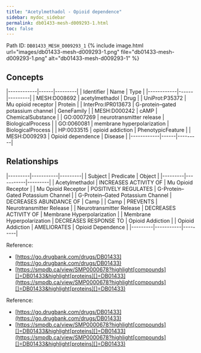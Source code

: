 ```yaml
---
title: "Acetylmethadol - Opioid dependence"
sidebar: mydoc_sidebar
permalink: db01433-mesh-d009293-1.html
toc: false 
---
```



Path ID: `DB01433_MESH_D009293_1`
{% include image.html url="images/db01433-mesh-d009293-1.png" file="db01433-mesh-d009293-1.png" alt="db01433-mesh-d009293-1" %}

## Concepts

|------------|------|---------|
| Identifier | Name | Type    |
|------------|------|---------|
| MESH:D008692 | acetylmethadol | Drug |
| UniProt:P35372 | Mu opioid receptor | Protein |
| InterPro:IPR013673 | G-protein–gated potassium channel | GeneFamily |
| MESH:D000242 | cAMP | ChemicalSubstance |
| GO:0007269 | neurotransmitter release | BiologicalProcess |
| GO:0060081 | membrane hyperpolarization | BiologicalProcess |
| HP:0033515 | opioid addiction | PhenotypicFeature |
| MESH:D009293 | Opioid dependence | Disease |
|------------|------|---------|

## Relationships

|---------|-----------|---------|
| Subject | Predicate | Object  |
|---------|-----------|---------|
| Acetylmethadol | INCREASES ACTIVITY OF | Mu Opioid Receptor |
| Mu Opioid Receptor | POSITIVELY REGULATES | G-Protein–Gated Potassium Channel |
| G-Protein–Gated Potassium Channel | DECREASES ABUNDANCE OF | Camp |
| Camp | PREVENTS | Neurotransmitter Release |
| Neurotransmitter Release | DECREASES ACTIVITY OF | Membrane Hyperpolarization |
| Membrane Hyperpolarization | DECREASES RESPONSE TO | Opioid Addiction |
| Opioid Addiction | AMELIORATES | Opioid Dependence |
|---------|-----------|---------|

Reference: 
  - [https://go.drugbank.com/drugs/DB01433](https://go.drugbank.com/drugs/DB01433)
  - [https://smpdb.ca/view/SMP0000678?highlight[compounds][]=DB01433&highlight[proteins][]=DB01433](https://smpdb.ca/view/SMP0000678?highlight[compounds][]=DB01433&highlight[proteins][]=DB01433)

Reference: 
  - [https://go.drugbank.com/drugs/DB01433](https://go.drugbank.com/drugs/DB01433)
  - [https://smpdb.ca/view/SMP0000678?highlight[compounds][]=DB01433&highlight[proteins][]=DB01433](https://smpdb.ca/view/SMP0000678?highlight[compounds][]=DB01433&highlight[proteins][]=DB01433)
